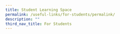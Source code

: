```yaml
---
title: Student Learning Space
permalink: /useful-links/for-students/permalink/
description: ""
third_nav_title: For Students
---
```

